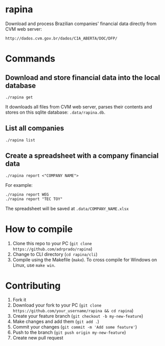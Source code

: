 # rapina

Download and process Brazilian companies' financial data directly from CVM web server:

    http://dados.cvm.gov.br/dados/CIA_ABERTA/DOC/DFP/

# Commands

## Download and store financial data into the local database

    ./rapina get

It downloads all files from CVM web server, parses their contents and stores on this sqlite database: `.data/rapina.db`.

## List all companies

    ./rapina list

## Create a spreadsheet with a company financial data

    ./rapina report <"COMPANY NAME">

For example:

    ./rapina report WEG
    ./rapina report "TEC TOY"

The spreadsheet will be saved at `.data/COMPANY_NAME.xlsx`

# How to compile

1. Clone this repo to your PC (`git clone https://github.com/adrprado/rapina`)
2. Change to CLI directory (`cd rapina/cli`)
3. Compile using the Makefile (`make`). To cross compile for Windows on Linux, use `make win`.

# Contributing

1. Fork it
2. Download your fork to your PC (`git clone https://github.com/your_username/rapina && cd rapina`)
3. Create your feature branch (`git checkout -b my-new-feature`)
4. Make changes and add them (`git add .`)
5. Commit your changes (`git commit -m 'Add some feature'`)
6. Push to the branch (`git push origin my-new-feature`)
7. Create new pull request
